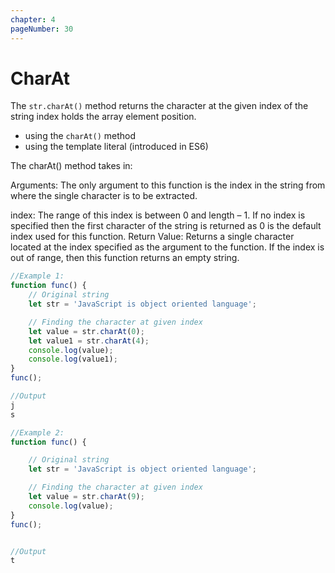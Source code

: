 ```yaml
---
chapter: 4
pageNumber: 30
---
```

# CharAt

The `str.charAt()` method returns the character at the given index of the string index holds the array element position.
* using the `charAt()` method
* using the template literal (introduced in ES6)

The charAt() method takes in:

Arguments: The only argument to this function is the index in the string from where the single character is to be extracted. 

index: The range of this index is between 0 and length – 1. If no index is specified then the first character of the string is returned as 0 is the default index used for this function. 
Return Value: Returns a single character located at the index specified as the argument to the function. If the index is out of range, then this function returns an empty string.

```javascript
//Example 1:
function func() {
	// Original string
	let str = 'JavaScript is object oriented language';

	// Finding the character at given index
	let value = str.charAt(0);
	let value1 = str.charAt(4);
	console.log(value);
	console.log(value1);
}
func();

//Output
j
s

//Example 2: 
function func() {

	// Original string
	let str = 'JavaScript is object oriented language';

	// Finding the character at given index
	let value = str.charAt(9);
	console.log(value);
}
func();


//Output
t
```